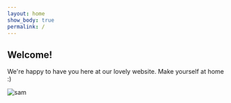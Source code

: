 ```yaml
---
layout: home
show_body: true
permalink: /
---
```


## Welcome!

We're happy to have you here at our lovely website. Make yourself at home :)

<img src = 'images/gallery/csaimage2.jpg' alt='sam'>
